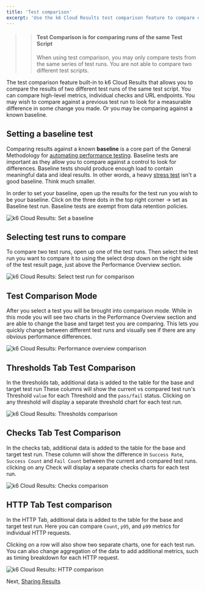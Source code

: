 ```yaml
---
title: 'Test comparison'
excerpt: 'Use the k6 Cloud Results test comparison feature to compare data across different test runs.'
---
```


<Blockquote mod="warning">

> #### Test Comparison is for comparing runs of the same Test Script
>
> When using test comparison, you may only compare tests from the same series of test runs. You are not able to compare two different test scripts.

</Blockquote>

The test comparison feature built-in to k6 Cloud Results that allows you to compare the results of two different test runs of the same test script. You can compare high-level metrics, individual checks and URL endpoints. You may wish to compare against a previous test run to look for a measurable difference in some change you made. Or you may be comparing against a known baseline.

## Setting a baseline test

Comparing results against a known **baseline** is a core part of the General Methodology for [automating performance testing](/testing-guides/automated-performance-testing). Baseline tests are important as they allow you to compare against a control to look for differences. Baseline tests should produce enough load to contain meaningful data and ideal results. In other words, a heavy [stress test](/test-types/stress-testing) isn't a good baseline. Think much smaller.

In order to set your baseline, open up the results for the test run you wish to be your baseline. Click on the three dots in the top right corner -> set as Baseline test run. Baseline tests are exempt from data retention policies.

![k6 Cloud Results: Set a baseline](/images/07%Test%Comparison/set-baseline-test.png)

## Selecting test runs to compare

To compare two test runs, open up one of the test runs. Then select the test run you want to compare it to using the select drop down on the right side of the test result page, just above the Performance Overview section.

![k6 Cloud Results: Select test run for comparison](/images/07%Test%Comparison/select-test-comparison.png)

## Test Comparison Mode

After you select a test you will be brought into comparison mode. While in this mode you will see two charts in the Performance Overview section and are able to change the base and target test you are comparing. This lets you quickly change between different test runs and visually see if there are any obvious performance differences.

![k6 Cloud Results: Performance overview comparison](/images/07%Test%Comparison/comparison-mode.png)

## Thresholds Tab Test Comparison

In the thresholds tab, additional data is added to the table for the base and target test run These columns will show the current vs compared test run's Threshold `value` for each Threshold and the `pass/fail` status. Clicking on any threshold will display a separate threshold chart for each test run.

![k6 Cloud Results: Thresholds comparison](/images/07%Test%Comparison/thresholds-comparison.png)

## Checks Tab Test Comparison

In the checks tab, additional data is added to the table for the base and target test run. These column will show the difference in `Success Rate`, `Success Count` and `Fail Count` between the current and compared test runs. clicking on any Check will display a separate checks charts for each test run.

![k6 Cloud Results: Checks comparison](/images/07%Test%Comparison/checks-comparison.png)

## HTTP Tab Test comparison

In the HTTP Tab, additional data is added to the table for the base and target test run. Here you can compare `Count`, `p95`, and `p99` metrics for individual HTTP requests.

Clicking on a row will also show two separate charts, one for each test run. You can also change aggregation of the data to add additional metrics, such as timing breakdown for each HTTP request.

![k6 Cloud Results: HTTP comparison](/images/07%Test%Comparison/http-comparison.png)

Next, [Sharing Results](/cloud/analyzing-results/test-results-menu#share-test-results)

<!---
## Analysis tab comparison

When you use the "Add this graph to analysis tab" action in the other tabs, two charts will be added to the analysis panel, one for each test run. Same goes if you add a metric via the "Add metric to visualize" button, you'll get two charts.

<Blockquote mod="warning">

> <b>Only metrics from current test run can be added to comparison chart</b><br/>
> At this point metrics from the compared test run can't be added to the comparison chart.

</Blockquote>
--->
